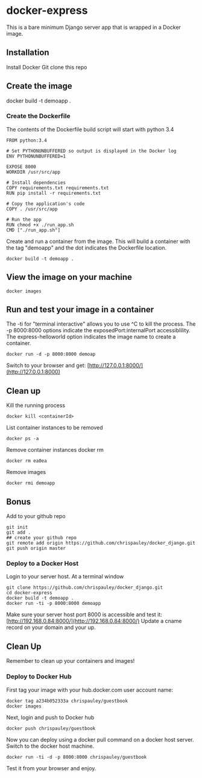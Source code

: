 # docker-express

This is a bare minimum Django server app that is wrapped in a Docker image.

## Installation
Install Docker
Git clone this repo


## Create the image
docker build -t demoapp .


### Create the Dockerfile
The contents of the Dockerfile build script will start with python 3.4

```
FROM python:3.4

# Set PYTHONUNBUFFERED so output is displayed in the Docker log
ENV PYTHONUNBUFFERED=1

EXPOSE 8000
WORKDIR /usr/src/app

# Install dependencies
COPY requirements.txt requirements.txt
RUN pip install -r requirements.txt

# Copy the application's code
COPY . /usr/src/app

# Run the app
RUN chmod +x ./run_app.sh
CMD ["./run_app.sh"]
```

Create and run a container from the image. This will build a container with the tag "demoapp" and the dot indicates the Dockerfile location.
```
docker build -t demoapp .
```

## View the image on your machine
```
docker images
```

## Run and test your image in a container
The -ti for "terminal interactive" allows you to use ^C to kill the process.
The -p 8000:8000 options indicate the exposedPort:internalPort accessiblility.
The express-helloworld option indicates the image name to create a container.
```
docker run -d -p 8000:8000 demoap
```
Switch to your browser and get: [http://127.0.0.1:8000/](http://127.0.0.1:8000)


## Clean up
Kill the running process
```
docker kill <containerId>
```

List container instances to be removed
```
docker ps -a
```

Remove container instances
docker rm <container id>
```
docker rm ea0ea
```

Remove images
```
docker rmi demoapp

```

## Bonus
Add to your github repo
```
git init
git add .
## create your github repo
git remote add origin https://github.com/chrispauley/docker_django.git
git push origin master
```

### Deploy to a Docker Host
Login to your server host. At a terminal window
```
git clone https://github.com/chrispauley/docker_django.git
cd docker-express
docker build -t demoapp .
docker run -ti -p 8000:8000 demoapp
```
Make sure your server host port 8000 is accessible and test it:
 [http://192.168.0.84:8000/](http://192.168.0.84:8000/)
Update a cname record on your domain and your up.

## Clean Up
Remember to clean up your containers and images!


### Deploy to Docker Hub
First tag your image with your hub.docker.com user account name:
```
docker tag a234b052333a chrispauley/guestbook
docker images
```

Next, login and push to Docker hub
```
docker push chrispauley/guestbook
```

Now you can deploy using a docker pull command on a docker host server.
Switch to the docker host machine.
```
docker run -ti -d -p 8000:8000 chrispauley/guestbook
```
Test it from your browser and enjoy.
